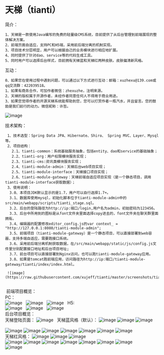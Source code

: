 # 天梯（tianti）

  简介：<br>
  
    1、天梯是一款使用Java编写的免费的轻量级CMS系统，目前提供了从后台管理到前端展现的整体解决方案。
    2、前端页面自适应，支持PC和H5端，采用前后端分离的机制实现。
    3、项目技术分层明显，用户可以根据自己的业务模块进行相应地扩展。
    4、同时提供了针对dao、service等的代码生成工具。
    5、同时用户可以选择后台样式，目前拥有天梯蓝和天梯红两种皮肤。皮肤偏清新风格。
    
  互动：<br>
  
    0、如果您在使用过程中遇到问题，可以通过以下方式进行互动：邮箱：xuzhexu@139.com或qq交流群：422039518。
    1、如果有商务合作，可加作者微信：zhexuzhe，注明来源。
    2、天梯的版权属于开源作者，未经作者同意任何人不得用于商业用途。
    3、如果您觉得作者的开源天梯系统能帮助到您，您可以打赏作者一瓶汽水，并且留言。您的鼓励是我们前行的动力。微信昵称：许哲。
   ![image](https://raw.githubusercontent.com/xujeff/tianti/master/screenshots/tianti_dashang_erweima.png)  
    
  技术架构：<br>
  
     1、技术选型：Spring Data JPA、Hibernate、Shiro、 Spring MVC、Layer、Mysql等。
     2、项目结构：
       2.1、tianti-common：系统基础服务抽象，包括entity、dao和service的基础抽象；
       2.2、tianti-org：用户权限模块服务实现；
       2.3、tianti-cms:资讯类模块服务实现；
       2.4、tianti-module-admin：天梯后台web项目实现；
       2.5、tianti-module-interface：天梯接口项目实现；
       2.6、tianti-module-gateway：天梯前端自适应项目实现（是一个静态项目，调用tianti-module-interface获取数据）；
     3、使用说明：
      3.0、本项目JDK默认显示的是1.7，用户可以自行选择1.7+。
      3.1、数据库使用mysql，初始化脚本位于tianti-module-admin中的src/main/webapp/scripts/tianti_stage.sql。
      3.2、后台的登陆路径为http://ip:端口/login,用户名为admin，初始密码为123456。
      3.3、后台中所用到的图标是从font文件夹里面选择copy进去的，font文件夹在聊天群里面拥有。
      3.4、编辑器的配置修改editor_config.js的var context_ = "http://127.0.0.1:8080/tianti-module-admin";
      3.5、前端项目（tianti-module-gateway）是一个静态项目，可以直接部署到web容器，支持多端自适应，需要跑接口系统。
      3.6、采用前后端分离机制获取数据，在/src/main/webapp/static/js/config.js文件里分别配置接口地址和后台项目地址;
      3.7、前台项目可以直接部署到Nginx访问，也可以跑tianti-module-gateway应用。
      3.8、如果是tomcat跑前端应用，访问路径为http://ip:端口/tianti-module-gateway/tianti/index/index.html。
      
     ![image](https://raw.githubusercontent.com/xujeff/tianti/master/screenshots/tiantiframework.png)   
  
  前端项目概览：<br>
     PC：<br>
     ![image](https://raw.githubusercontent.com/xujeff/tianti/master/screenshots/gateway/index.png)  
     ![image](https://raw.githubusercontent.com/xujeff/tianti/master/screenshots/gateway/columnlist.png)  
     ![image](https://raw.githubusercontent.com/xujeff/tianti/master/screenshots/gateway/detail.png)  
     H5:<br>
     ![image](https://raw.githubusercontent.com/xujeff/tianti/master/screenshots/gateway/h5/index.png)  
     ![image](https://raw.githubusercontent.com/xujeff/tianti/master/screenshots/gateway/h5/columnlist.png)  
     ![image](https://raw.githubusercontent.com/xujeff/tianti/master/screenshots/gateway/h5/detail.png)  
 <br>
  后台项目概览：<br>
     天梯登陆页面：
    ![image](https://raw.githubusercontent.com/xujeff/tianti/master/screenshots/login.png)  
     天梯蓝风格（默认）：
    ![image](https://raw.githubusercontent.com/xujeff/tianti/master/screenshots/userlist.png)
    ![image](https://raw.githubusercontent.com/xujeff/tianti/master/screenshots/rolelist.png)
    ![image](https://raw.githubusercontent.com/xujeff/tianti/master/screenshots/menulist.png)                                           
    ![image](https://raw.githubusercontent.com/xujeff/tianti/master/screenshots/roleset.png)
    ![image](https://raw.githubusercontent.com/xujeff/tianti/master/screenshots/updatePwd.png)
    ![image](https://raw.githubusercontent.com/xujeff/tianti/master/screenshots/skin.png)
    ![image](https://raw.githubusercontent.com/xujeff/tianti/master/screenshots/lanmulist.png)
    ![image](https://raw.githubusercontent.com/xujeff/tianti/master/screenshots/addlanmu.png)
    ![image](https://raw.githubusercontent.com/xujeff/tianti/master/screenshots/articlelist.png)
    ![image](https://raw.githubusercontent.com/xujeff/tianti/master/screenshots/addarticle.png)  
   天梯红风格：
    ![image](https://raw.githubusercontent.com/xujeff/tianti/master/screenshots/red/userlist.png)
    ![image](https://raw.githubusercontent.com/xujeff/tianti/master/screenshots/red/rolelist.png)
    ![image](https://raw.githubusercontent.com/xujeff/tianti/master/screenshots/red/menulist.png)                                       
    ![image](https://raw.githubusercontent.com/xujeff/tianti/master/screenshots/red/roleSet.png)
    ![image](https://raw.githubusercontent.com/xujeff/tianti/master/screenshots/red/updatePwd.png)
    ![image](https://raw.githubusercontent.com/xujeff/tianti/master/screenshots/red/skin.png) 
    ![image](https://raw.githubusercontent.com/xujeff/tianti/master/screenshots/red/lanmulist.png)
    ![image](https://raw.githubusercontent.com/xujeff/tianti/master/screenshots/red/addlanmu.png)
    ![image](https://raw.githubusercontent.com/xujeff/tianti/master/screenshots/red/articlelist.png)
    ![image](https://raw.githubusercontent.com/xujeff/tianti/master/screenshots/red/addarticle.png)  
    ![image](https://raw.githubusercontent.com/xujeff/tianti/master/screenshots/tianti_dashang_erweima.png)  
    
    
